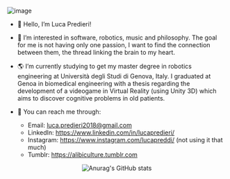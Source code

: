 ![image](https://github.com/LucaPreddi/LucaPreddi/blob/main/Senza%20titolo-2.png)

- :milky_way:  Hello, I’m Luca Predieri!
- :blue_heart:  I’m interested in software, robotics, music and philosophy. The goal for me is not having only one passion, I want to find the connection between them, the thread linking the brain to my heart.
- :earth_americas:  I’m currently studying to get my master degree in robotics engineering at Università degli Studi di Genova, Italy. I graduated at Genoa in biomedical engineering with a thesis regarding the development of a videogame in Virtual Reality (using Unity 3D) which aims to discover cognitive problems in old patients.

- :satellite:  You can reach me through:
  - Email: luca.predieri2018@gmail.com
  - LinkedIn: https://www.linkedin.com/in/lucapredieri/
  - Instagram: https://www.instagram.com/lucapreddi/ (not using it that much)
  - Tumblr: https://alibiculture.tumblr.com

<div align="center">

![Anurag's GitHub stats](https://github-readme-stats.vercel.app/api?username=LucaPredieri&show_icons=true&theme=tokyonight)

</div>

<!---
LucaPredieri/LucaPredieri is a ✨ special ✨ repository because its `README.md` (this file) appears on your GitHub profile.
You can click the Preview link to take a look at your changes.
--->
